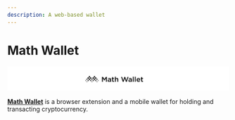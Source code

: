 ```yaml
---
description: A web-based wallet
---
```


# Math Wallet

![](../../.gitbook/assets/screen-shot-2020-01-15-at-8.54.52-am.png)

[**Math Wallet**](https://mathwallet.org/en/) is a browser extension and a mobile wallet for holding and transacting cryptocurrency.

